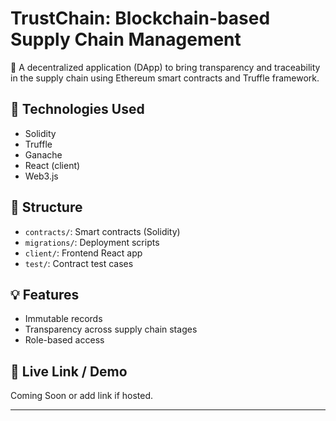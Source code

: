 # TrustChain: Blockchain-based Supply Chain Management

🚀 A decentralized application (DApp) to bring transparency and traceability in the supply chain using Ethereum smart contracts and Truffle framework.

## 🔧 Technologies Used
- Solidity
- Truffle
- Ganache
- React (client)
- Web3.js

## 📁 Structure
- `contracts/`: Smart contracts (Solidity)
- `migrations/`: Deployment scripts
- `client/`: Frontend React app
- `test/`: Contract test cases

## 💡 Features
- Immutable records
- Transparency across supply chain stages
- Role-based access

## 🔗 Live Link / Demo
Coming Soon or add link if hosted.

---
